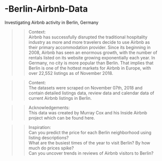 # -Berlin-Airbnb-Data
Investigating Airbnb activity in Berlin, Germany

>>Context:<br>
  Airbnb has successfully disrupted the traditional hospitality industry as more and more travelers decide to use Airbnb as their primary   accommodation provider. Since its beginning in 2008, Airbnb has seen an enormous growth, with the number of rentals listed on its website growing exponentially each year. In Germany, no city is more popular than Berlin. That implies that Berlin is one of the hottest markets for Airbnb in Europe, with over 22,552 listings as of November 2018.

>>Content:<br>
  The datasets were scraped on November 07th, 2018 and contain detailed listings data, review data and calendar data of current Airbnb listings in Berlin.

>>Acknowledgements:<br>
  This data was created by Murray Cox and his Inside Airbnb project which can be found here.

>>Inspiration:<br>
  Can you predict the price for each Berlin neighborhood using listing descriptions? <br>
  What are the busiest times of the year to visit Berlin? By how much do prices spike?<br>
  Can you uncover trends in reviews of Airbnb visitors to Berlin?<br>
